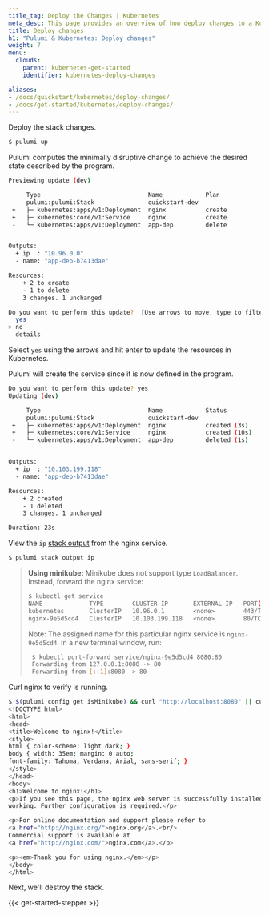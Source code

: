 ```yaml
---
title_tag: Deploy the Changes | Kubernetes
meta_desc: This page provides an overview of how deploy changes to a Kubernetes project.
title: Deploy changes
h1: "Pulumi & Kubernetes: Deploy changes"
weight: 7
menu:
  clouds:
    parent: kubernetes-get-started
    identifier: kubernetes-deploy-changes

aliases:
- /docs/quickstart/kubernetes/deploy-changes/
- /docs/get-started/kubernetes/deploy-changes/
---
```


Deploy the stack changes.

```bash
$ pulumi up
```

Pulumi computes the minimally disruptive change to achieve the desired state described by the program.

```bash
Previewing update (dev)

     Type                              Name            Plan
     pulumi:pulumi:Stack               quickstart-dev
 +   ├─ kubernetes:apps/v1:Deployment  nginx           create
 +   ├─ kubernetes:core/v1:Service     nginx           create
 -   └─ kubernetes:apps/v1:Deployment  app-dep         delete


Outputs:
  + ip  : "10.96.0.0"
  - name: "app-dep-b7413dae"

Resources:
    + 2 to create
    - 1 to delete
    3 changes. 1 unchanged

Do you want to perform this update?  [Use arrows to move, type to filter]
  yes
> no
  details
```

Select `yes` using the arrows and hit enter to update the resources in Kubernetes.

Pulumi will create the service since it is now defined in the program.

```bash
Do you want to perform this update? yes
Updating (dev)

     Type                              Name            Status
     pulumi:pulumi:Stack               quickstart-dev
 +   ├─ kubernetes:apps/v1:Deployment  nginx           created (3s)
 +   ├─ kubernetes:core/v1:Service     nginx           created (10s)
 -   └─ kubernetes:apps/v1:Deployment  app-dep         deleted (1s)


Outputs:
  + ip  : "10.103.199.118"
  - name: "app-dep-b7413dae"

Resources:
    + 2 created
    - 1 deleted
    3 changes. 1 unchanged

Duration: 23s
```

View the `ip` [stack output](/docs/concepts/stack#outputs) from the nginx service.

```bash
$ pulumi stack output ip
```

> **Using minikube:** Minikube does not support type `LoadBalancer`. Instead, forward the nginx service:
>
>  ```bash
>  $ kubectl get service
>  NAME             TYPE        CLUSTER-IP       EXTERNAL-IP   PORT(S)   AGE
>  kubernetes       ClusterIP   10.96.0.1        <none>        443/TCP   44h
>  nginx-9e5d5cd4   ClusterIP   10.103.199.118   <none>        80/TCP    6m47s
>  ```
>
> Note: The assigned name for this particular nginx service is `nginx-9e5d5cd4`. In a new terminal window, run:
>
> ```bash
>  $ kubectl port-forward service/nginx-9e5d5cd4 8080:80
>  Forwarding from 127.0.0.1:8080 -> 80
>  Forwarding from [::1]:8080 -> 80
> ```

Curl nginx to verify is running.

```bash
$ $(pulumi config get isMinikube) && curl "http://localhost:8080" || curl $(pulumi stack output ip)
<!DOCTYPE html>
<html>
<head>
<title>Welcome to nginx!</title>
<style>
html { color-scheme: light dark; }
body { width: 35em; margin: 0 auto;
font-family: Tahoma, Verdana, Arial, sans-serif; }
</style>
</head>
<body>
<h1>Welcome to nginx!</h1>
<p>If you see this page, the nginx web server is successfully installed and
working. Further configuration is required.</p>

<p>For online documentation and support please refer to
<a href="http://nginx.org/">nginx.org</a>.<br/>
Commercial support is available at
<a href="http://nginx.com/">nginx.com</a>.</p>

<p><em>Thank you for using nginx.</em></p>
</body>
</html>
```

Next, we'll destroy the stack.

{{< get-started-stepper >}}
